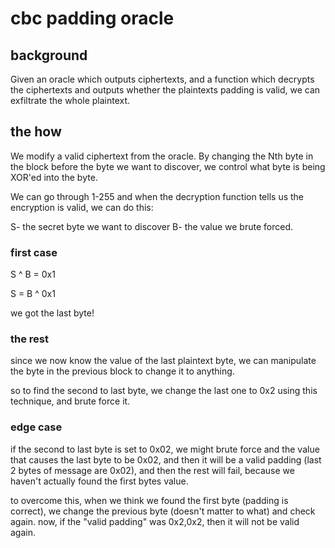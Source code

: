 # cbc padding oracle

## background

Given an oracle which outputs ciphertexts, and a function which decrypts the ciphertexts and outputs whether the plaintexts padding is valid, we can exfiltrate the whole plaintext.

## the how

We modify a valid ciphertext from the oracle. 
By changing the Nth byte in the block before the byte we want to discover, we control what byte is being XOR'ed into the byte.

We can go through 1-255 and when the decryption function tells us the encryption is valid, we can do this:

S- the secret byte we want to discover
B- the value we brute forced.

### first case

S ^ B = 0x1

S = B ^ 0x1 

we got the last byte!

### the rest

since we now know the value of the last plaintext byte, we can manipulate the byte in the previous block to change it to anything.

so to find the second to last byte, we change the last one to 0x2 using this technique, and brute force it.

### edge case

if the second to last byte is set to 0x02, we might brute force and the value that causes the last byte to be 0x02, and then it will be a valid padding (last 2  bytes of message are 0x02), and then the rest will fail, because we haven't actually found the first bytes value.

to overcome this, when we think we found the first byte (padding is correct), we change the previous byte (doesn't matter to what) and check again. now, if the "valid padding" was 0x2,0x2, then it will not be valid again.







